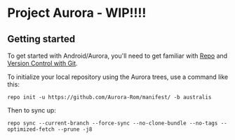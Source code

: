 Project Aurora - WIP!!!!
===========

Getting started
---------------

To get started with Android/Aurora, you'll need to get
familiar with [Repo](https://source.android.com/source/using-repo.html) and [Version Control with Git](https://source.android.com/source/version-control.html).

To initialize your local repository using the Aurora trees, use a command like this:
```
repo init -u https://github.com/Aurora-Rom/manifest/ -b australis
```
Then to sync up:
```
repo sync --current-branch --force-sync --no-clone-bundle --no-tags --optimized-fetch --prune -j8
```
